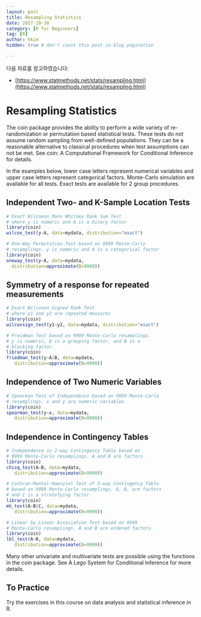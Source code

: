 ```yaml
---
layout: post  
title: Resampling Statistics  
date: 2017-10-30  
category: [R for Beginners]  
tag: [R]  
author: hkim  
hidden: true # don't count this post in blog pagination  

---
```


다음 자료를 참고하였습니다:  
- [https://www.statmethods.net/stats/resampling.html](https://www.statmethods.net/stats/resampling.html)

# Resampling Statistics
The coin package provides the ability to perform a wide variety of re-randomization or permutation based statistical tests. These tests do not assume random sampling from well-defined populations. They can be a reasonable alternative to classical procedures when test assumptions can not be met. See coin: A Computational Framework for Conditional Inference for details.

In the examples below, lower case letters represent numerical variables and upper case letters represent categorical factors. Monte-Carlo simulation are available for all tests. Exact tests are available for 2 group procedures.

## Independent Two- and K-Sample Location Tests

```r
# Exact Wilcoxon Mann Whitney Rank Sum Test
# where y is numeric and A is a binary factor
library(coin)
wilcox_test(y~A, data=mydata, distribution="exact")

# One-Way Permutation Test based on 9999 Monte-Carlo
# resamplings. y is numeric and A is a categorical factor
library(coin)
oneway_test(y~A, data=mydata,
  distribution=approximate(B=9999))
```

## Symmetry of a response for repeated measurements

```r
# Exact Wilcoxon Signed Rank Test
# where y1 and y2 are repeated measures
library(coin)
wilcoxsign_test(y1~y2, data=mydata, distribution="exact")

# Freidman Test based on 9999 Monte-Carlo resamplings.
# y is numeric, A is a grouping factor, and B is a
# blocking factor.
library(coin)
friedman_test(y~A|B, data=mydata,
   distribution=approximate(B=9999))
```

## Independence of Two Numeric Variables

```r
# Spearman Test of Independence based on 9999 Monte-Carlo
# resamplings. x and y are numeric variables.
library(coin)
spearman_test(y~x, data=mydata,
   distribution=approximate(B=9999))
```

## Independence in Contingency Tables

```r
# Independence in 2-way Contingency Table based on
# 9999 Monte-Carlo resamplings. A and B are factors.
library(coin)
chisq_test(A~B, data=mydata,
   distribution=approximate(B=9999))

# Cochran-Mantel-Haenzsel Test of 3-way Contingency Table
# based on 9999 Monte-Carlo resamplings. A, B, are factors
# and C is a stratefying factor.
library(coin)
mh_test(A~B|C, data=mydata,
   distribution=approximate(B=9999))

# Linear by Linear Association Test based on 9999
# Monte-Carlo resamplings. A and B are ordered factors.
library(coin)
lbl_test(A~B, data=mydata,
   distribution=approximate(B=9999))
```

Many other univariate and multivariate tests are possible using the functions in the coin package. See A Lego System for Conditional Inference for more details.

## To Practice
Try the exercises in this course on data analysis and statistical inference in R.

